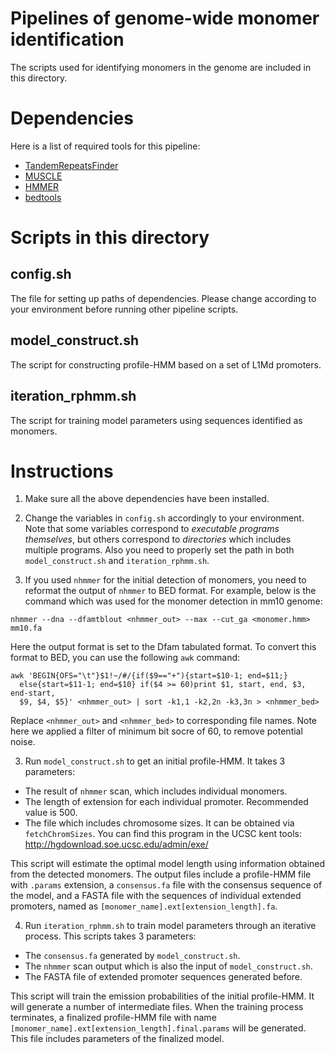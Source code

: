 # Pipelines of genome-wide monomer identification
The scripts used for identifying monomers in the genome are included in this
directory.

# Dependencies
Here is a list of required tools for this pipeline:

* [TandemRepeatsFinder](https://tandem.bu.edu/trf/trf.html)
* [MUSCLE](https://www.drive5.com/muscle/)
* [HMMER](http://hmmer.org/)
* [bedtools](https://bedtools.readthedocs.io/en/latest/)

# Scripts in this directory
## config.sh
The file for setting up paths of dependencies. Please change according to
your environment before running other pipeline scripts.

## model_construct.sh
The script for constructing profile-HMM based on a set of L1Md promoters.

## iteration_rphmm.sh
The script for training model parameters using sequences identified as
monomers.

# Instructions
1. Make sure all the above dependencies have been installed.

2. Change the variables in `config.sh` accordingly to your environment.
Note that some variables correspond to *executable programs themselves*,
but others correspond to *directories* which includes multiple programs.
Also you need to properly set the path in both `model_construct.sh` and
`iteration_rphmm.sh`.

4. If you used `nhmmer` for the initial detection of monomers, you need
to reformat the output of `nhmmer` to BED format. For example, below is
the command which was used for the monomer detection in mm10 genome:
```
nhmmer --dna --dfamtblout <nhmmer_out> --max --cut_ga <monomer.hmm> mm10.fa
```
Here the output format is set to the Dfam tabulated format. To convert this
format to BED, you can use the following `awk` command:
```
awk 'BEGIN{OFS="\t"}$1!~/#/{if($9=="+"){start=$10-1; end=$11;}
  else{start=$11-1; end=$10} if($4 >= 60)print $1, start, end, $3, end-start,
  $9, $4, $5}' <nhmmer_out> | sort -k1,1 -k2,2n -k3,3n > <nhmmer_bed>
```
Replace `<nhmmer_out>` and `<nhmmer_bed>` to corresponding file names.
Note here we applied a filter of minimum bit socre of 60, to remove potential
noise.

3. Run `model_construct.sh` to get an initial profile-HMM. It takes 3
parameters:
  * The result of `nhmmer` scan, which includes individual monomers.
  * The length of extension for each individual promoter. Recommended
    value is 500.
  * The file which includes chromosome sizes. It can be obtained via
    `fetchChromSizes`. You can find this program in the UCSC kent tools:
    http://hgdownload.soe.ucsc.edu/admin/exe/

This script will estimate the optimal model length using information
obtained from the detected monomers. The output files include a profile-HMM
file with `.params` extension, a `consensus.fa` file with the consensus
sequence of the model, and a FASTA file with the sequences of individual
extended promoters, named as `[monomer_name].ext[extension_length].fa`.

4. Run `iteration_rphmm.sh` to train model parameters through an iterative
process. This scripts takes 3 parameters:
  * The `consensus.fa` generated by `model_construct.sh`.
  * The `nhmmer` scan output which is also the input of `model_construct.sh`.
  * The FASTA file of extended promoter sequences generated before.

This script will train the emission probabilities of the initial profile-HMM.
It will generate a number of intermediate files. When the training process
terminates, a finalized profile-HMM file with name
`[monomer_name].ext[extension_length].final.params` will be generated. This
file includes parameters of the finalized model.
